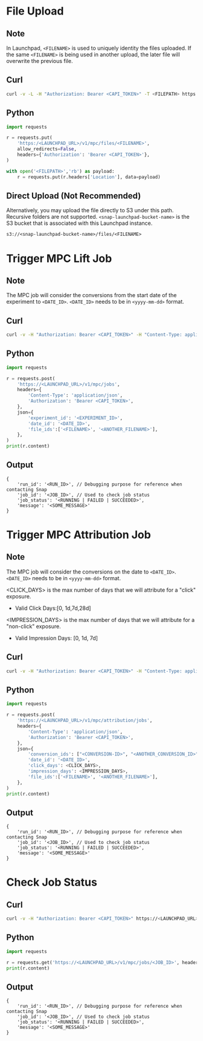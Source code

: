 # File Upload

## Note
In Launchpad, ```<FILENAME>``` is used to uniquely identity the files uploaded. If the same ```<FILENAME>``` is being used in another upload, the later file will overwrite the previous file. 

## Curl
```bash
curl -v -L -H "Authorization: Bearer <CAPI_TOKEN>" -T <FILEPATH> https://<LAUNCHPAD_URL>/v1/mpc/files/<FILENAME> | cat
```

## Python
```python
import requests

r = requests.put(
    'https:/<LAUNCHPAD_URL>/v1/mpc/files/<FILENAME>', 
    allow_redirects=False, 
    headers={'Authorization': 'Bearer <CAPI_TOKEN>'},
)

with open('<FILEPATH>','rb') as payload:
    r = requests.put(r.headers['Location'], data=payload)
```

## Direct Upload (Not Recommended)
Alternatively, you may upload the file directly to S3 under this path. Recursive folders are not supported. ```<snap-launchpad-bucket-name>``` is the S3 bucket that is associated with this Launchpad instance.
```
s3://<snap-launchpad-bucket-name>/files/<FILENAME>
```

# Trigger MPC Lift Job

## Note
The MPC job will consider the conversions from the start date of the experiment to ```<DATE_ID>```. ```<DATE_ID>``` needs to be in ```<yyyy-mm-dd>``` format.

## Curl
```bash
curl -v -H "Authorization: Bearer <CAPI_TOKEN>" -H "Content-Type: application/json" -d '{"experiment_id":"<EXPERIMENT_ID>","date_id":"<DATE_ID>","file_ids":["<FILENAME>", "<ANOTHER_FILENAME>"]}' https://<LAUNCHPAD_URL>/v1/mpc/jobs
```

## Python
```python
import requests

r = requests.post(
    'https://<LAUNCHPAD_URL>/v1/mpc/jobs',
    headers={
        'Content-Type': 'application/json', 
        'Authorization': 'Bearer <CAPI_TOKEN>',
    },
    json={
        'experiment_id': '<EXPERIMENT_ID>',
        'date_id': '<DATE_ID>',
        'file_ids':['<FILENAME>', '<ANOTHER_FILENAME>'],
    },
)
print(r.content)
```

## Output
```
{
    'run_id': '<RUN_ID>', // Debugging purpose for reference when contacting Snap
    'job_id': '<JOB_ID>', // Used to check job status
    'job_status': '<RUNNING | FAILED | SUCCEEDED>',
    'message': '<SOME_MESSAGE>'
}
```

# Trigger MPC Attribution Job

## Note
The MPC job will consider the conversions on the date to ```<DATE_ID>```. ```<DATE_ID>``` needs to be in ```<yyyy-mm-dd>``` format. 

<CLICK_DAYS> is the max number of days that we will attribute for a "click" exposure. 
- Valid Click Days:[0, 1d,7d,28d] 

<IMPRESSION_DAYS> is the max number of days that we will attribute for a "non-click" exposure.
- Valid Impression Days: [0, 1d, 7d]

## Curl
```bash
curl -v -H "Authorization: Bearer <CAPI_TOKEN>" -H "Content-Type: application/json" -d '{"conversion_ids":["<CONVERSION-ID>", "<ANOTHER_CONVERSION_ID>"],"date_id":"<DATE_ID>","click_days":<CLICK_DAYS>, "impression_days":<IMPRESSION_DAYS>, "file_ids":["<FILENAME>", "<ANOTHER_FILENAME>"]}' https://<LAUNCHPAD_URL>/v1/mpc/attribution/jobs
```

## Python
```python
import requests

r = requests.post(
    'https://<LAUNCHPAD_URL>/v1/mpc/attribution/jobs',
    headers={
        'Content-Type': 'application/json', 
        'Authorization': 'Bearer <CAPI_TOKEN>',
    },
    json={
        'conversion_ids': ["<CONVERSION-ID>", "<ANOTHER_CONVERSION_ID>"],
        'date_id': '<DATE_ID>',
        'click_days': <CLICK_DAYS>,
        'impression_days': <IMPRESSION_DAYS>,
        'file_ids':['<FILENAME>', '<ANOTHER_FILENAME>'],
    },
)
print(r.content)
```

## Output
```
{
    'run_id': '<RUN_ID>', // Debugging purpose for reference when contacting Snap
    'job_id': '<JOB_ID>', // Used to check job status
    'job_status': '<RUNNING | FAILED | SUCCEEDED>',
    'message': '<SOME_MESSAGE>'
}
```

# Check Job Status

## Curl
```bash
curl -v -H "Authorization: Bearer <CAPI_TOKEN>" https://<LAUNCHPAD_URL>/v1/mpc/jobs/<JOB_ID>
```

## Python
```python
import requests

r = requests.get('https://<LAUNCHPAD_URL>/v1/mpc/jobs/<JOB_ID>', headers={'Authorization': 'Bearer <CAPI_TOKEN>'})
print(r.content)
```

## Output
```
{
    'run_id': '<RUN_ID>', // Debugging purpose for reference when contacting Snap
    'job_id': '<JOB_ID>', // Used to check job status
    'job_status': '<RUNNING | FAILED | SUCCEEDED>',
    'message': '<SOME_MESSAGE>'
}
```
